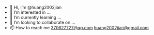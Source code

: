 - 👋 Hi, I’m @huang2002jian
- 👀 I’m interested in ...
- 🌱 I’m currently learning ...
- 💞️ I’m looking to collaborate on ...
- 📫 How to reach me 370627727@qq.com   huang2002jian@gmail.com

<!---
huang2002jian/huang2002jian is a ✨ special ✨ repository because its `README.md` (this file) appears on your GitHub profile.
You can click the Preview link to take a look at your changes.
--->
